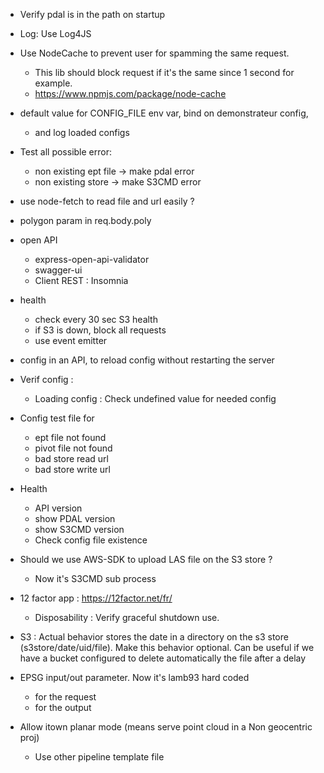- Verify pdal is in the path on startup

- Log: Use Log4JS

- Use NodeCache to prevent user for spamming the same request.
  - This lib should block request if it's the same since 1 second for example.
  - https://www.npmjs.com/package/node-cache

- default value for CONFIG_FILE env var, bind on demonstrateur config,
  - and log loaded configs

- Test all possible error:
  - non existing ept file -> make pdal error
  - non existing store -> make S3CMD error

- use node-fetch to read file and url easily ?

- polygon param in req.body.poly

- open API
  - express-open-api-validator
  - swagger-ui
  - Client REST : Insomnia

- health
  - check every 30 sec S3 health
  - if S3 is down, block all requests
  - use event emitter

- config in an API, to reload config without restarting the server

- Verif config :
  - Loading config : Check undefined value for needed config

- Config test file for
  - ept file not found
  - pivot file not found
  - bad store read url
  - bad store write url

- Health
  - API version
  - show PDAL version
  - show S3CMD version
  - Check config file existence

- Should we use AWS-SDK to upload LAS file on the S3 store ? 
    - Now it's S3CMD sub process

- 12 factor app : https://12factor.net/fr/
  - Disposability : Verify graceful shutdown use.

- S3 : Actual behavior stores the date in a directory on the s3 store (s3store/date/uid/file). Make this behavior optional. Can be useful if we have a bucket configured to delete automatically the file after a delay

- EPSG input/out parameter. Now it's lamb93 hard coded
  - for the request
  - for the output

- Allow itown planar mode (means serve point cloud in a Non geocentric proj)
  - Use other pipeline template file
